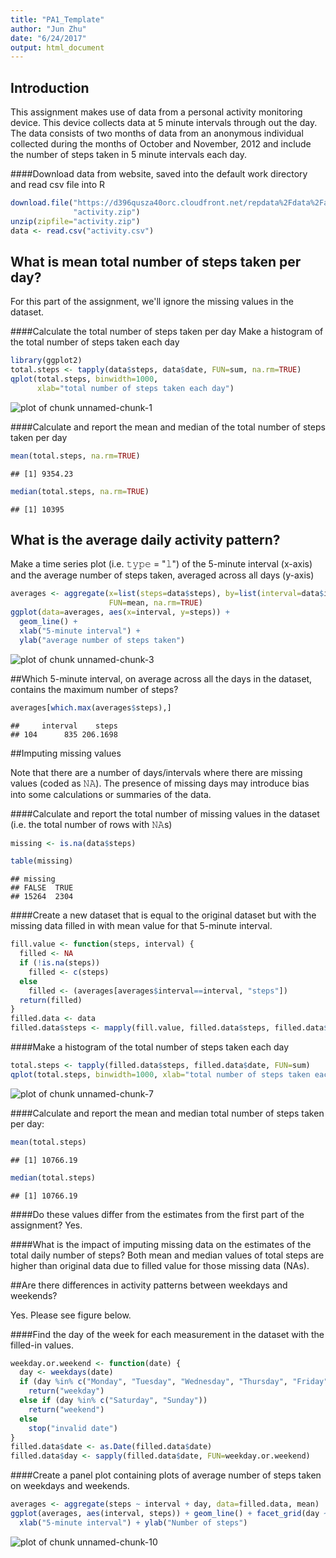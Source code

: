 ```yaml
---
title: "PA1_Template"
author: "Jun Zhu"
date: "6/24/2017"
output: html_document
---
```




## Introduction
This assignment makes use of data from a personal activity monitoring device. This device collects data at 5 minute intervals through out the day. The data consists of two months of data from an anonymous individual collected during the months of October and November, 2012 and include the number of steps taken in 5 minute intervals each day.


####Download data from website, saved into the default work directory and read csv file into R


```r
download.file("https://d396qusza40orc.cloudfront.net/repdata%2Fdata%2Factivity.zip", 
              "activity.zip")
unzip(zipfile="activity.zip")
data <- read.csv("activity.csv")
```

## What is mean total number of steps taken per day?

For this part of the assignment, we'll ignore the missing values in the dataset.

####Calculate the total number of steps taken per day
Make a histogram of the total number of steps taken each day


```r
library(ggplot2)
total.steps <- tapply(data$steps, data$date, FUN=sum, na.rm=TRUE)
qplot(total.steps, binwidth=1000, 
      xlab="total number of steps taken each day")
```

![plot of chunk unnamed-chunk-1](figure/unnamed-chunk-1-1.png)

####Calculate and report the mean and median of the total number of steps taken per day


```r
mean(total.steps, na.rm=TRUE)
```

```
## [1] 9354.23
```

```r
median(total.steps, na.rm=TRUE)
```

```
## [1] 10395
```

## What is the average daily activity pattern?

Make a time series plot (i.e. 𝚝𝚢𝚙𝚎 = "𝚕") of the 5-minute interval (x-axis) and the average number of steps taken, averaged across all days (y-axis)


```r
averages <- aggregate(x=list(steps=data$steps), by=list(interval=data$interval),
                      FUN=mean, na.rm=TRUE)
ggplot(data=averages, aes(x=interval, y=steps)) +
  geom_line() +
  xlab("5-minute interval") +
  ylab("average number of steps taken")
```

![plot of chunk unnamed-chunk-3](figure/unnamed-chunk-3-1.png)

##Which 5-minute interval, on average across all the days in the dataset, contains the maximum number of steps?


```r
averages[which.max(averages$steps),]
```

```
##     interval    steps
## 104      835 206.1698
```

##Imputing missing values

Note that there are a number of days/intervals where there are missing values (coded as 𝙽𝙰). The presence of missing days may introduce bias into some calculations or summaries of the data.

####Calculate and report the total number of missing values in the dataset (i.e. the total number of rows with 𝙽𝙰s)


```r
missing <- is.na(data$steps)

table(missing)
```

```
## missing
## FALSE  TRUE 
## 15264  2304
```

####Create a new dataset that is equal to the original dataset but with the missing data filled in with mean value for that 5-minute interval.


```r
fill.value <- function(steps, interval) {
  filled <- NA
  if (!is.na(steps))
    filled <- c(steps)
  else
    filled <- (averages[averages$interval==interval, "steps"])
  return(filled)
}
filled.data <- data
filled.data$steps <- mapply(fill.value, filled.data$steps, filled.data$interval)
```

####Make a histogram of the total number of steps taken each day 


```r
total.steps <- tapply(filled.data$steps, filled.data$date, FUN=sum)
qplot(total.steps, binwidth=1000, xlab="total number of steps taken each day")
```

![plot of chunk unnamed-chunk-7](figure/unnamed-chunk-7-1.png)

####Calculate and report the mean and median total number of steps taken per day:

```r
mean(total.steps)
```

```
## [1] 10766.19
```

```r
median(total.steps)
```

```
## [1] 10766.19
```

####Do these values differ from the estimates from the first part of the assignment? 
Yes.

####What is the impact of imputing missing data on the estimates of the total daily number of steps?
Both mean and median values of total steps are higher than original data due to filled value for those missing data (NAs). 


##Are there differences in activity patterns between weekdays and weekends?

Yes. Please see figure below.

####Find the day of the week for each measurement in the dataset with the filled-in values.


```r
weekday.or.weekend <- function(date) {
  day <- weekdays(date)
  if (day %in% c("Monday", "Tuesday", "Wednesday", "Thursday", "Friday"))
    return("weekday")
  else if (day %in% c("Saturday", "Sunday"))
    return("weekend")
  else
    stop("invalid date")
}
filled.data$date <- as.Date(filled.data$date)
filled.data$day <- sapply(filled.data$date, FUN=weekday.or.weekend)
```

####Create a panel plot containing plots of average number of steps taken on weekdays and weekends.


```r
averages <- aggregate(steps ~ interval + day, data=filled.data, mean)
ggplot(averages, aes(interval, steps)) + geom_line() + facet_grid(day ~ .) +
  xlab("5-minute interval") + ylab("Number of steps")
```

![plot of chunk unnamed-chunk-10](figure/unnamed-chunk-10-1.png)


